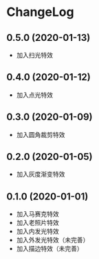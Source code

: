 # ChangeLog

## 0.5.0 (2020-01-13)

- 加入扫光特效

## 0.4.0 (2020-01-12)

- 加入点光特效

## 0.3.0 (2020-01-09)

- 加入圆角裁剪特效

## 0.2.0 (2020-01-05)

- 加入灰度渐变特效

## 0.1.0 (2020-01-01)

- 加入马赛克特效
- 加入老照片特效
- 加入内发光特效
- 加入外发光特效（未完善）
- 加入描边特效（未完善）